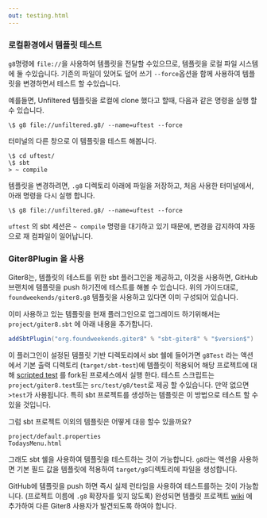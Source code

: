 ```yaml
---
out: testing.html
---
```


### 로컬환경에서 템플릿 테스트

`g8`명령에 `file://`을 사용하여 템플릿을 전달할 수있으므로, 템플릿을 로컬 파일 시스템에 둘 수있습니다.
 기존의 파일이 있어도 덮어 쓰기 `--force`옵션을 함께 사용하여 템플릿을 변경하면서 테스트 할 수있습니다.

예를들면, Unfiltered 템플릿을 로컬에 clone 했다고 할때, 다음과 같은 명령을 실행 할 수 있습니다.

    \$ g8 file://unfiltered.g8/ --name=uftest --force

터미널의 다른 창으로 이 템플릿을 테스트 해봅니다.

    \$ cd uftest/
    \$ sbt
    > ~ compile

템플릿을 변경하려면, `.g8` 디렉토리 아래에 파일을 저장하고, 처음 사용한 터미널에서, 아래 명령을 다시 실행 합니다.

    \$ g8 file://unfiltered.g8/ --name=uftest --force

`uftest` 의 sbt 세션은 `~ compile` 명령을 대기하고 있기 때문에, 변경을 감지하여 자동으로 재 컴파일이 일어납니다.

### Giter8Plugin 을 사용

Giter8는, 템플릿의 테스트를 위한 sbt 플러그인을 제공하고, 이것을 사용하면,
GitHub 브랜치에 템플릿을 push 하기전에 테스트를 해볼 수 있습니다.
위의 가이드대로, `foundweekends/giter8.g8` 템플릿을 사용하고 있다면 이미 구성되어 있습니다.

이미 사용하고 있는 템플릿을 현재 플러그인으로 업그레이드 하기위해서는 
`project/giter8.sbt` 에 아래 내용을 추가합니다.

```scala
addSbtPlugin("org.foundweekends.giter8" % "sbt-giter8" % "$version$")
```

이 플러그인이 설정된 템플릿 기반 디렉토리에서 sbt 쉘에 들어가면 `g8Test` 라는 액션에서 
기본 출력 디렉토리 (`target/sbt-test`)에 템플릿이 적용되어 해당 프로젝트에 대해 [scripted test][scripted] 를 fork된 프로세스에서 실행 한다. 
테스트 스크립트는`project/giter8.test`또는 `src/test/g8/test`로 제공 할 수있습니다. 만약 없으면 `>test`가 사용됩니다.
특히 sbt 프로젝트를 생성하는 템플릿은 이 방법으로 테스트 할 수 있을 것입니다.

그럼 sbt 프로젝트 이외의 템플릿은 어떻게 대응 할수 있을까요?

    project/default.properties
    TodaysMenu.html

그래도 sbt 쉘을 사용하여 템플릿을 테스트하는 것이 가능합니다.
`g8`라는 액션을 사용하면 기본 필드 값을 템플릿에 적용하여 `target/g8`디렉토리에 파일을 생성합니다.

GitHub에 템플릿을 push 하면 즉시 실제  런타임을 사용하여 테스트를하는 것이 가능합니다. 
(프로젝트 이름에 `.g8` 확장자를 잊지 않도록) 완성되면 템플릿 프로젝트 [wiki][wiki] 에 추가하여
다른 Giter8 사용자가 발견되도록 하여야 합니다.

  [scripted]: https://www.scala-sbt.org/1.x/docs/Testing-sbt-plugins.html
  [wiki]: https://github.com/foundweekends/giter8/wiki/giter8-templates
